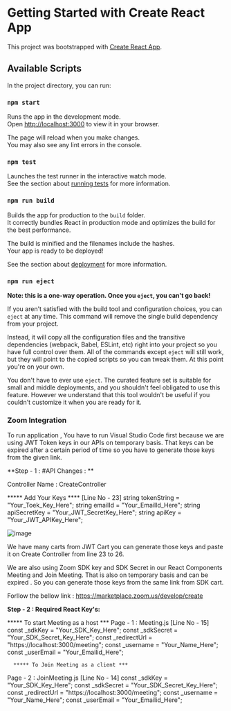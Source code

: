 # Getting Started with Create React App

This project was bootstrapped with [Create React App](https://github.com/facebook/create-react-app).

## Available Scripts

In the project directory, you can run:

### `npm start`

Runs the app in the development mode.\
Open [http://localhost:3000](http://localhost:3000) to view it in your browser.

The page will reload when you make changes.\
You may also see any lint errors in the console.

### `npm test`

Launches the test runner in the interactive watch mode.\
See the section about [running tests](https://facebook.github.io/create-react-app/docs/running-tests) for more information.

### `npm run build`

Builds the app for production to the `build` folder.\
It correctly bundles React in production mode and optimizes the build for the best performance.

The build is minified and the filenames include the hashes.\
Your app is ready to be deployed!

See the section about [deployment](https://facebook.github.io/create-react-app/docs/deployment) for more information.

### `npm run eject`

**Note: this is a one-way operation. Once you `eject`, you can't go back!**

If you aren't satisfied with the build tool and configuration choices, you can `eject` at any time. This command will remove the single build dependency from your project.

Instead, it will copy all the configuration files and the transitive dependencies (webpack, Babel, ESLint, etc) right into your project so you have full control over them. All of the commands except `eject` will still work, but they will point to the copied scripts so you can tweak them. At this point you're on your own.

You don't have to ever use `eject`. The curated feature set is suitable for small and middle deployments, and you shouldn't feel obligated to use this feature. However we understand that this tool wouldn't be useful if you couldn't customize it when you are ready for it.


### Zoom Integration


To run application , You have to run Visual Studio Code first because we are using JWT Token keys in our APIs on temporary basis. That keys can be expired after a certain period of time so you have to generate those keys from the given link.

**Step - 1 : #API Changes : **

Controller Name : CreateController 

***** Add Your Keys ****
[Line No - 23]
string tokenString = "Your_Toek_Key_Here";
string emailId = "Your_EmailId_Here";
string apiSecretKey = "Your_JWT_SecretKey_Here";
string apiKey = "Your_JWT_APIKey_Here";

![image](https://user-images.githubusercontent.com/116707628/229043985-7d0054f4-29da-4c47-920d-72e17b763aa0.png)


We have many carts from JWT Cart you can generate those keys and paste it on Create Controller from line 23 to 26.

We are also using Zoom SDK key and SDK Secret in our React Components Meeting and Join Meeting. That is also on temporary basis and can be expired . So you can generate those keys from the same link from SDK cart. 

Forllow the bellow link : 
https://marketplace.zoom.us/develop/create

**Step - 2 : Required React Key's:**

***** To start Meeting as a host ***
Page - 1 : Meeting.js 
    [Line No - 15]
    const _sdkKey = "Your_SDK_Key_Here";
    const _sdkSecret = "Your_SDK_Secret_Key_Here";
    const _redirectUrl = "https://localhost:3000/meeting";
    const _username = "Your_Name_Here";
    const _userEmail = "Your_Emailid_Here";

      ***** To Join Meeting as a client ***
 Page - 2 : JoinMeeting.js 
    [Line No - 14]
    const _sdkKey = "Your_SDK_Key_Here";
    const _sdkSecret = "Your_SDK_Secret_Key_Here";
    const _redirectUrl = "https://localhost:3000/meeting";
    const _username = "Your_Name_Here";
    const _userEmail = "Your_Emailid_Here";




